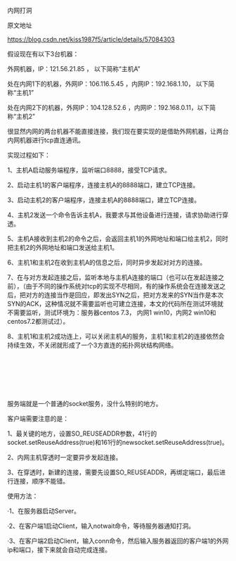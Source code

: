 内网打洞

原文地址

https://blog.csdn.net/kiss1987f5/article/details/57084303




假设现在有以下3台机器：

外网机器，IP：121.56.21.85 ， 以下简称“主机A”

处在内网1下的机器，外网IP：106.116.5.45 ，内网IP：192.168.1.10， 以下简称“主机1”

处在内网2下的机器，外网IP：104.128.52.6 ，内网IP：192.168.0.11，以下简称“主机2”

很显然内网的两台机器不能直接连接，我们现在要实现的是借助外网机器，让两台内网机器进行tcp直连通讯。



实现过程如下：

1、主机A启动服务端程序，监听端口8888，接受TCP请求。

2、启动主机1的客户端程序，连接主机A的8888端口，建立TCP连接。

3、启动主机2的客户端程序，连接主机A的8888端口，建立TCP连接。

4、主机2发送一个命令告诉主机A，我要求与其他设备进行连接，请求协助进行穿透。

5、主机A接收到主机2的命令之后，会返回主机1的外网地址和端口给主机2，同时把主机2的外网地址和端口发送给主机1。

6、主机1和主机2在收到主机A的信息之后，同时异步发起对对方的连接。

7、在与对方发起连接之后，监听本地与主机A连接的端口（也可以在发起连接之前），（由于不同的操作系统对tcp的实现不尽相同，有的操作系统会在连接发送之后，把对方的连接当作是回应，即发出SYN之后，把对方发来的SYN当作是本次SYN的ACK，这种情况就不需要监听也可建立连接，本文的代码所在测试环境就不需要监听，测试环境为：服务器centos 7.3， 内网1 win10，内网2 win10和centos7.2都测试过）。

8、主机1和主机2成功连上，可以关闭主机A的服务，主机1和主机2的连接依然会持续生效，不关闭就形成了一个3方直连的拓扑网状结构网络。
 
 <br>
 <br>
<br>
<br>
<br>


服务端就是一个普通的socket服务，没什么特别的地方。

客户端需要注意的是：

1、最关键的地方，设置SO_REUSEADDR参数，41行的socket.setReuseAddress(true)和161行的newsocket.setReuseAddress(true)。

2、内网主机穿透时一定要异步发起连接。

3、在穿透时，新建的连接，需要先设置SO_REUSEADDR，再绑定端口，最后进行连接，顺序不能错。



使用方法：

·1、在服务器启动Server。

·2、在客户端1启动Client，输入notwait命令，等待服务器通知打洞。

·3、在客户端2启动Client，输入conn命令，然后输入服务器返回的客户端1的外网ip和端口，接下来就会自动完成连接。






 
 
 
 

